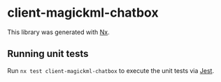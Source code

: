 # client-magickml-chatbox

This library was generated with [Nx](https://nx.dev).

## Running unit tests

Run `nx test client-magickml-chatbox` to execute the unit tests via [Jest](https://jestjs.io).
